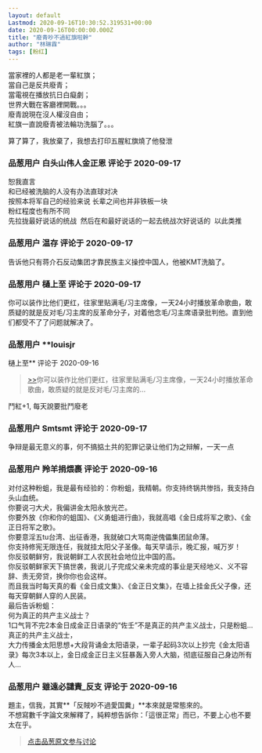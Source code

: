 ```yaml
---
layout: default
Lastmod: 2020-09-16T10:30:52.319531+00:00
date: 2020-09-16T00:00:00.000Z
title: "廢青吵不過紅旗啦幹"
author: "林琳霖"
tags: [粉红]
---
```


當家裡的人都是老一輩紅旗；  
當自己是反共廢青；  
當電視在播放抗日白癡劇；  
世界大戰在客廳裡開戰。。。  
廢青說現在沒人權沒自由；  
紅旗一直說廢青被法輪功洗腦了。。。  
  
  
算了算了，我放棄了，我想去打印五腥紅旗燒了他發泄

            
### 品葱用户 **白头山伟人金正恩** 评论于 2020-09-17
        
恕我直言  
和已经被洗脑的人没有办法直球对决  
按照本将军自己的经验来说 长辈之间也并非铁板一块  
粉红程度也有所不同  
先拉拢最好说话的统战  然后在和最好说话的一起去统战次好说话的  以此类推
        


            
### 品葱用户 **温存** 评论于 2020-09-17
        
告诉他只有蒋介石反动集团才靠民族主义操控中国人，他被KMT洗脑了。
        


            
### 品葱用户 **樋上至** 评论于 2020-09-17
        
你可以装作比他们更红，往家里贴满毛/习主席像，一天24小时播放革命歌曲，敢质疑的就是反对毛/习主席的反革命分子，对着他念毛/习主席语录批判他。直到他们都受不了了问题就解决了。
        


            
### 品葱用户 **louisjr 
樋上至** 评论于 2020-09-16
        
> [\>>]( "/article/item_id-497235#")你可以装作比他们更红，往家里贴满毛/习主席像，一天24小时播放革命歌曲，敢质疑的就是反对毛/习主席的...

  
鬥紅+1, 每天說要批鬥廢老
        


            
### 品葱用户 **Smtsmt** 评论于 2020-09-17
        
争辩是最无意义的事，何不搞掂土共的犯罪记录让他们为之辩解，一天一点
        


            
### 品葱用户 **羚羊捐煨裹** 评论于 2020-09-16
        
对付这种粉蛆，我是最有经验的：你粉蛆，我精朝。你支持终锅共惨挡，我支持白头山血统。  
你要说刁大犬，我偏讲金太阳永放光芒。  
你要外放《你和你的蛆国》、《义勇蛆进行曲》，我就高唱《金日成将军之歌》、《金正日将军之歌》。  
你要意淫五tu台湾、出征香港，我就破口大骂南逆傀儡集团鼠命薄。  
你支持修宪无限连任，我就挂太阳父子圣像。每天早请示，晚汇报，喊万岁！  
你反驳朝鲜穷，我说朝鲜工人农民社会地位比中国的高。  
你反驳朝鲜家天下搞世袭，我说儿子完成父亲未完成的事业是天经地义、义不容辞、责无旁贷，换你你也会这样。  
而且我当时每天真的看《金日成文集》、《金正日文集》，在墙上挂金氏父子像，还每天穿朝鲜人穿的人民装。  
最后告诉粉蛆：  
何为真正的共产主义战士？  
1口气背不完2本金日成金正日语录的“佐壬”不是真正的共产主义战士，只是粉蛆…  
真正的共产主义战士，  
大力传播金太阳思想+大段背诵金太阳语录，一辈子起码3次以上抄完《金太阳语录》每次3本以上，金日成金正日主义狂暴轰入旁人大脑，彻底征服自己身边所有人…
        


            
### 品葱用户 **雖遠必譴責_反支** 评论于 2020-09-16
        
題主，信我，其實**「反賊吵不過愛国糞」**本來就是常態來的。  
不想寫數千字論文來解釋了，純粹想告訴你：「這很正常」而已，不要上心也不要太在乎。
        






> [点击品葱原文参与讨论](https://pincong.rocks/article/24134)

